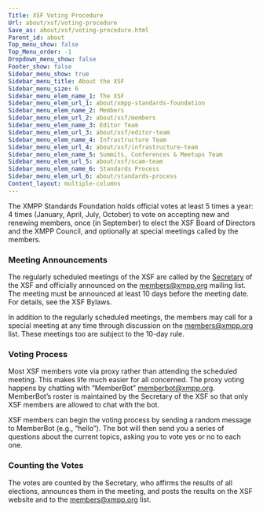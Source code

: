 ```yaml
---
Title: XSF Voting Procedure
Url: about/xsf/voting-procedure
Save_as: about/xsf/voting-procedure.html
Parent_id: about
Top_menu_show: false
Top_Menu_order: -1
Dropdown_menu_show: false
Footer_show: false
Sidebar_menu_show: true
Sidebar_menu_title: About the XSF
Sidebar_menu_size: 6
Sidebar_menu_elem_name_1: The XSF
Sidebar_menu_elem_url_1: about/xmpp-standards-foundation
Sidebar_menu_elem_name_2: Members
Sidebar_menu_elem_url_2: about/xsf/members
Sidebar_menu_elem_name_3: Editor Team
Sidebar_menu_elem_url_3: about/xsf/editor-team
Sidebar_menu_elem_name_4: Infrastructure Team
Sidebar_menu_elem_url_4: about/xsf/infrastructure-team
Sidebar_menu_elem_name_5: Summits, Conferences & Meetups Team
Sidebar_menu_elem_url_5: about/xsf/scam-team
Sidebar_menu_elem_name_6: Standards Process
Sidebar_menu_elem_url_6: about/standards-process
Content_layout: multiple-columns
---
```


The XMPP Standards Foundation holds official votes at least 5 times a year: 4 times (January, April, July, October) to vote on accepting new and renewing members, once (in September) to elect the XSF Board of Directors and the XMPP Council, and optionally at special meetings called by the members.

### Meeting Announcements

The regularly scheduled meetings of the XSF are called by the [Secretary](/about/xsf/people) of the XSF and officially announced on the [members@xmpp.org](https://mail.jabber.org/mailman/listinfo/members) mailing list. The meeting must be announced at least 10 days before the meeting date. For details, see the XSF Bylaws.

In addition to the regularly scheduled meetings, the members may call for a special meeting at any time through discussion on the members@xmpp.org list. These meetings too are subject to the 10-day rule.

### Voting Process

Most XSF members vote via proxy rather than attending the scheduled meeting. This makes life much easier for all concerned. The proxy voting happens by chatting with “MemberBot” [memberbot@xmpp.org](xmpp:memberbot@xmpp.org). MemberBot’s roster is maintained by the Secretary of the XSF so that only XSF members are allowed to chat with the bot.

XSF members can begin the voting process by sending a random message to MemberBot (e.g., “hello”). The bot will then send you a series of questions about the current topics, asking you to vote yes or no to each one.

### Counting the Votes

The votes are counted by the Secretary, who affirms the results of all elections, announces them in the meeting, and posts the results on the XSF website and to the members@xmpp.org list.